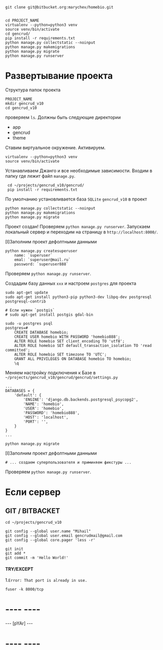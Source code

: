 	git clone git@bitbucket.org:marychev/homebio.git


    cd PROJECT_NAME
    virtualenv --python=python3 venv
	source venv/bin/activate
	cd gencrud/
	pip install -r requirements.txt
	python manage.py collectstatic --noinput
	python manage.py makemigrations
	python manage.py migrate
	python manage.py runserver
	

#  Развертывание проекта 

Структура папок проекта
    
    PROJECT_NAME
    mkdir gencrud_v10
    cd gencrud_v10
    
проверяем `ls`. Должны быть следующие директории 
* app 
* gencrud 
* theme


Ставим виртуальное окружение. Активируем.

	virtualenv --python=python3 venv
	source venv/bin/activate


Устанавливаем Джанго и все необходимые зависимости. Входим в папку где лежит файл `manage.py`.
	
	 cd ~/projects/gencrud_v10/gencrud/
	 pip install -r requirements.txt


По умолчанию установливается база `SQLite` `gencrud_v10` в проект 
	
	python manage.py collectstatic --noinput
	python manage.py makemigrations
	python manage.py migrate

Проект создан! Проверяем `python manage.py runserver`. 
Запускаем локальный сервер и переходим на страницу в `http://localhost:8000/`. 
	

[I]Заполним проект дефолтными данными

	python manage.py createsuperuser
 		name: `superuser`
 		emal: `superuser@mail.ru`
 		password: `superuser888`


Проверяем `python manage.py runserver`.


Создадим базу данных `xxx` и настроем `postgres` для проекта

	sudo apt-get update
	sudo apt-get install python3-pip python3-dev libpq-dev postgresql postgresql-contrib 
	
	# Если нужен `postgis`
	# sudo apt-get install postgis gdal-bin	

	sudo -u postgres psql
	postgres=# 
		CREATE DATABASE homebio;
		CREATE USER homebio WITH PASSWORD 'homebio888';
		ALTER ROLE homebio SET client_encoding TO 'utf8';
		ALTER ROLE homebio SET default_transaction_isolation TO 'read committed';
		ALTER ROLE homebio SET timezone TO 'UTC';
		GRANT ALL PRIVILEGES ON DATABASE homebio TO homebio;
		\q


Меняем настройку подключения к Базе в `~/projects/gencrud_v10/gencrud/gencrud/settings.py`
```
...
DATABASES = {
    'default': {
        'ENGINE': 'django.db.backends.postgresql_psycopg2',
        'NAME': 'homebio',
        'USER': 'homebio',
        'PASSWORD': 'homebio888',
        'HOST': 'localhost',
        'PORT': '',
    }
}
...
```
	
	python manage.py migrate


[I]Заполним проект дефолтными данными
	
	# ... создаем суперпользователя и приминяем фикстуры ...


Проверяем `python manage.py runserver`.

# Если сервер


## GIT / BITBACKET 
	
	cd ~/projects/gencrud_v10

	git config --global user.name "Mihail"
	git config --global user.email gencrudmail@gmail.com
	git config --global core.pager 'less -r'

	git init
	git add *
	git commit -m 'Hello World!'
	

#### TRY/EXCEPT 

1.`Error: That port is already in use.`
	
	fuser -k 8000/tcp 


# ----      ---- #
  --- [pYAr] --- 
# ----      ---- #



